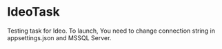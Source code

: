 # IdeoTask
Testing task for Ideo.
To launch, You need to change connection string in appsettings.json and MSSQL Server.
